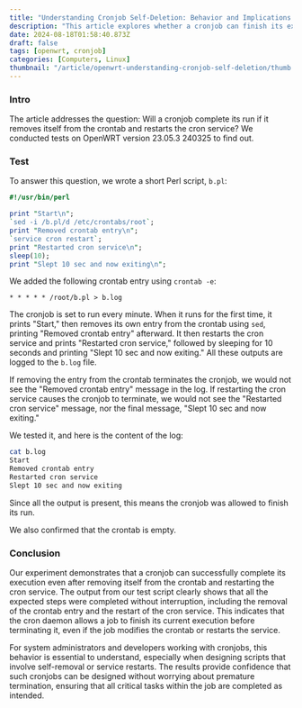 ```yaml
---
title: "Understanding Cronjob Self-Deletion: Behavior and Implications When Restarting Cron Service on OpenWRT"
description: "This article explores whether a cronjob can finish its execution after removing itself from the crontab and restarting the cron service, using a practical test on OpenWRT version 23.05.3."
date: 2024-08-18T01:58:40.873Z
draft: false
tags: [openwrt, cronjob]
categories: [Computers, Linux]
thumbnail: "/article/openwrt-understanding-cronjob-self-deletion/thumb.png"
---
```


### Intro

The article addresses the question: Will a cronjob complete its run if it removes itself from the crontab and restarts the cron service? We conducted tests on OpenWRT version 23.05.3 240325 to find out.

### Test

To answer this question, we wrote a short Perl script, `b.pl`:

```perl
#!/usr/bin/perl

print "Start\n";
`sed -i /b.pl/d /etc/crontabs/root`;
print "Removed crontab entry\n";
`service cron restart`;
print "Restarted cron service\n";
sleep(10);
print "Slept 10 sec and now exiting\n";
```

We added the following crontab entry using `crontab -e`:

```text
* * * * * /root/b.pl > b.log
```

The cronjob is set to run every minute. When it runs for the first time, it prints "Start," then removes its own entry from the crontab using `sed`, printing "Removed crontab entry" afterward. It then restarts the cron service and prints "Restarted cron service," followed by sleeping for 10 seconds and printing "Slept 10 sec and now exiting." All these outputs are logged to the `b.log` file.

If removing the entry from the crontab terminates the cronjob, we would not see the "Removed crontab entry" message in the log. If restarting the cron service causes the cronjob to terminate, we would not see the "Restarted cron service" message, nor the final message, "Slept 10 sec and now exiting."

We tested it, and here is the content of the log:

```bash
cat b.log 
Start
Removed crontab entry
Restarted cron service
Slept 10 sec and now exiting
```

Since all the output is present, this means the cronjob was allowed to finish its run.

We also confirmed that the crontab is empty.

### Conclusion

Our experiment demonstrates that a cronjob can successfully complete its execution even after removing itself from the crontab and restarting the cron service. The output from our test script clearly shows that all the expected steps were completed without interruption, including the removal of the crontab entry and the restart of the cron service. This indicates that the cron daemon allows a job to finish its current execution before terminating it, even if the job modifies the crontab or restarts the service. 

For system administrators and developers working with cronjobs, this behavior is essential to understand, especially when designing scripts that involve self-removal or service restarts. The results provide confidence that such cronjobs can be designed without worrying about premature termination, ensuring that all critical tasks within the job are completed as intended.